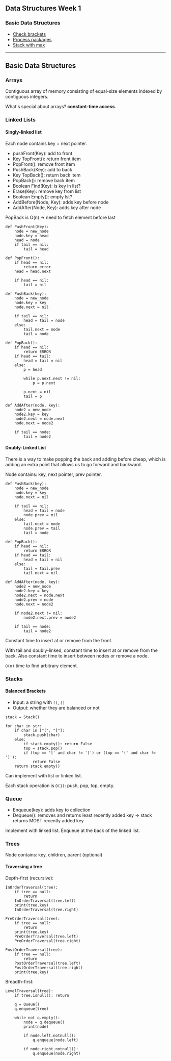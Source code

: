 ## Data Structures Week 1
### Basic Data Structures

* [Check brackets](https://github.com/IAjimi/Data-Structures-and-Algorithms-Coursera/blob/master/2%20-%20Data%20Structures/Week%201%20-%20Basic%20Data%20Structures/week1_part1_check_brackets.py) 
* [Process packages](https://github.com/IAjimi/Data-Structures-and-Algorithms-Coursera/blob/master/2%20-%20Data%20Structures/Week%201%20-%20Basic%20Data%20Structures/week1_part3_process_packages.py) 
* [Stack with max](https://github.com/IAjimi/Data-Structures-and-Algorithms-Coursera/blob/master/2%20-%20Data%20Structures/Week%201%20-%20Basic%20Data%20Structures/week1_part4_stack_with_max.py) 

---
## Basic Data Structures
### Arrays
Contiguous array of memory consisting of equal-size elements indexed by contiguous integers.

What's special about arrays? **constant-time access**.

### Linked Lists
#### Singly-linked list
Each node contains key + next pointer.

* pushFront(Key): add to front
* Key TopFront(): return front item
* PopFront(): remove front item
* PushBack(Key): add to back
* Key TopBack(): return back item
* PopBack(): remove back item
* Boolean Find(Key): is key in list?
* Erase(Key): remove key from list
* Boolean Empty(): empty lst?
* AddBefore(Node, Key): adds key before node
* AddAfter(Node, Key): adds key after node

PopBack is O(n) -> need to fetch element before last
```
def PushFront(Key):
	node = new_node
	node.key = head
	head = node
	if tail == nil:
		tail = head

def PopFront():
	if head == nil:
		return error
	head = head.next

	if head == nil:
		tail = nil

def PushBack(key):
	node = new_node
	node.key = key
	node.next = nil

	if tail == nil:
		head = tail = node
	else:
		tail.next = node
		tail = node

def PopBack():
	if head == nil:
		return ERROR
	if head == tail:
		head = tail = nil
	else:
		p = head

		while p.next.next != nil:
			p = p.next
		
		p.next = nil
		tail = p

def AddAfter(node, key):
	node2 = new_node
	node2.key = key
	node2.next = node.next
	node.next = node2

	if tail == node:
		tail = node2
```
#### Doubly-Linked List
There is a way to make popping the back and adding before cheap, which is adding an extra point 
that allows us to go forward and backward.

Node contains: key, next pointer, prev pointer.
```
def PushBack(key):
	node = new_node
	node.key = key
	node.next = nil

	if tail == nil:
		head = tail = node
		node.prev = nil
	else:
		tail.next = node
		node.prev = tail
		tail = node

def PopBack():
	if head == nil:
		return ERROR
	if head == tail:
		head = tail = nil
	else:
		tail = tail.prev
		tail.next = nil

def AddAfter(node, key):
	node2 = new_node
	node2.key = key
	node2.next = node.next
	node2.prev = node
	node.next = node2

	if node2.next != nil:
		node2.next.prev = node2

	if tail == node:
		tail = node2
```

Constant time to insert at or remove from the front.

With tail and doubly-linked, constant time to insert at or remove from the back. Also constant time to
insert between nodes or remove a node.

`O(n)` time to find arbitrary element.

### Stacks
#### Balanced Brackets
* Input: a string with `()`, `[]`
* Output: whether they are balanced or not
```
stack = Stack()

for char in str:
	if char in ["(", "["]:
		stack.push(char)
	else:
		if stack.empty(): return False
		top = stack.pop()
		if (top == '[' and char != ']') or (top == '(' and char != ')'):
			return False
	return stack.empty()
```
Can implement with list or linked list.

Each stack operation is `O(1)`: push, pop, top, empty.

### Queue
* Enqueue(key): adds key to collection
* Dequeue(): removes and returns least recently added key
-> stack returns MOST recently added key

Implement with linked list.
Enqueue at the back of the linked list.

### Trees
Node contains: key, children, parent (optional)

#### Traversing a tree
Depth-first (recursive):
```
InOrderTraversal(tree):
	if tree == null:
		return
	InOrderTraversal(tree.left)
	print(tree.key)
	InOrderTraversal(tree.right)

PreOrderTraversal(tree):
	if tree == null:
		return
	print(tree.key)
	PreOrderTraversal(tree.left)
	PreOrderTraversal(tree.right)

PostOrderTraversal(tree):
	if tree == null:
		return
	PostOrderTraversal(tree.left)
	PostOrderTraversal(tree.right)
	print(tree.key)
```

Breadth-first:
```
LevelTraversal(tree):
	if tree.isnull(): return

	q = Queue()
	q.enqueue(tree)

	while not q.empty():
		node = q.dequeue()
		print(node)

		if node.left.notnull():
			q.enqueue(node.left)

		if node.right.notnull():
			q.enqueue(node.right)
```